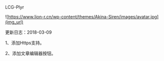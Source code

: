 LCG-Plyr

![https://www.lion-r.cn/wp-content/themes/Akina-Siren/images/avatar.jpg](img_url)


更新日志：2018-03-09

1、添加Https支持。

2、添加文章编辑器按钮。
